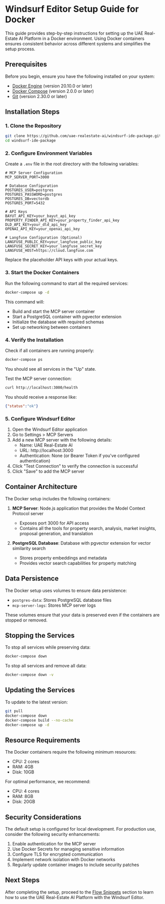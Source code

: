 # Windsurf Editor Setup Guide for Docker

This guide provides step-by-step instructions for setting up the UAE Real-Estate AI Platform in a Docker environment. Using Docker containers ensures consistent behavior across different systems and simplifies the setup process.

## Prerequisites

Before you begin, ensure you have the following installed on your system:

- [Docker Engine](https://docs.docker.com/engine/install/) (version 20.10.0 or later)
- [Docker Compose](https://docs.docker.com/compose/install/) (version 2.0.0 or later)
- [Git](https://git-scm.com/downloads) (version 2.30.0 or later)

## Installation Steps

### 1. Clone the Repository

```bash
git clone https://github.com/uae-realestate-ai/windsurf-ide-package.git
cd windsurf-ide-package
```

### 2. Configure Environment Variables

Create a `.env` file in the root directory with the following variables:

```
# MCP Server Configuration
MCP_SERVER_PORT=3000

# Database Configuration
POSTGRES_USER=postgres
POSTGRES_PASSWORD=postgres
POSTGRES_DB=vectordb
POSTGRES_PORT=5432

# API Keys
BAYUT_API_KEY=your_bayut_api_key
PROPERTY_FINDER_API_KEY=your_property_finder_api_key
DLD_API_KEY=your_dld_api_key
OPENAI_API_KEY=your_openai_api_key

# Langfuse Configuration (Optional)
LANGFUSE_PUBLIC_KEY=your_langfuse_public_key
LANGFUSE_SECRET_KEY=your_langfuse_secret_key
LANGFUSE_HOST=https://cloud.langfuse.com
```

Replace the placeholder API keys with your actual keys.

### 3. Start the Docker Containers

Run the following command to start all the required services:

```bash
docker-compose up -d
```

This command will:
- Build and start the MCP server container
- Start a PostgreSQL container with pgvector extension
- Initialize the database with required schemas
- Set up networking between containers

### 4. Verify the Installation

Check if all containers are running properly:

```bash
docker-compose ps
```

You should see all services in the "Up" state.

Test the MCP server connection:

```bash
curl http://localhost:3000/health
```

You should receive a response like:
```json
{"status":"ok"}
```

### 5. Configure Windsurf Editor

1. Open the Windsurf Editor application
2. Go to Settings > MCP Servers
3. Add a new MCP server with the following details:
   - Name: UAE Real-Estate AI
   - URL: http://localhost:3000
   - Authentication: None (or Bearer Token if you've configured authentication)
4. Click "Test Connection" to verify the connection is successful
5. Click "Save" to add the MCP server

## Container Architecture

The Docker setup includes the following containers:

1. **MCP Server**: Node.js application that provides the Model Context Protocol server
   - Exposes port 3000 for API access
   - Contains all the tools for property search, analysis, market insights, proposal generation, and translation

2. **PostgreSQL Database**: Database with pgvector extension for vector similarity search
   - Stores property embeddings and metadata
   - Provides vector search capabilities for property matching

## Data Persistence

The Docker setup uses volumes to ensure data persistence:

- `postgres-data`: Stores PostgreSQL database files
- `mcp-server-logs`: Stores MCP server logs

These volumes ensure that your data is preserved even if the containers are stopped or removed.

## Stopping the Services

To stop all services while preserving data:

```bash
docker-compose down
```

To stop all services and remove all data:

```bash
docker-compose down -v
```

## Updating the Services

To update to the latest version:

```bash
git pull
docker-compose down
docker-compose build --no-cache
docker-compose up -d
```

## Resource Requirements

The Docker containers require the following minimum resources:

- CPU: 2 cores
- RAM: 4GB
- Disk: 10GB

For optimal performance, we recommend:

- CPU: 4 cores
- RAM: 8GB
- Disk: 20GB

## Security Considerations

The default setup is configured for local development. For production use, consider the following security enhancements:

1. Enable authentication for the MCP server
2. Use Docker Secrets for managing sensitive information
3. Configure TLS for encrypted communication
4. Implement network isolation with Docker networks
5. Regularly update container images to include security patches

## Next Steps

After completing the setup, proceed to the [Flow Snippets](flow-snippets.html) section to learn how to use the UAE Real-Estate AI Platform with the Windsurf Editor.
